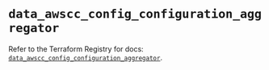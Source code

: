 # `data_awscc_config_configuration_aggregator`

Refer to the Terraform Registry for docs: [`data_awscc_config_configuration_aggregator`](https://registry.terraform.io/providers/hashicorp/awscc/0.70.0/docs/data-sources/config_configuration_aggregator).

